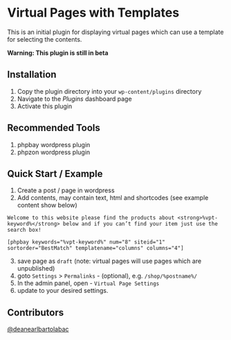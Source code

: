 # Virtual Pages with Templates

This is an initial plugin for displaying virtual pages which can use a template for selecting the contents.

**Warning: This plugin is still in beta**

## Installation
1. Copy the plugin directory into your `wp-content/plugins` directory
2. Navigate to the *Plugins* dashboard page
3. Activate this plugin

## Recommended Tools
1. phpbay wordpress plugin
2. phpzon wordpress plugin

## Quick Start / Example
1. Create a post / page in wordpress
2. Add contents, may contain text, html and shortcodes (see example content show below)

```
Welcome to this website please find the products about <strong>%vpt-keyword%</strong> below and if you can’t find your item just use the search box!

[phpbay keywords="%vpt-keyword%" num="8" siteid="1" sortorder="BestMatch" templatename="columns" columns="4"]
```

3. save page as `draft` (note: virtual pages will use pages which are unpublished)
4. goto `Settings` > `Permalinks` - (optional), e.g. `/shop/%postname%/`
4. In the admin panel, open - `Virtual Page Settings`
5. update to your desired settings.
## Contributors
[@deanearlbartolabac](https://github.com/deanearlbartolabac)

